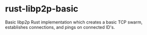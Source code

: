 # rust-libp2p-basic
Basic libp2p Rust implementation which creates a basic TCP swarm, establishes connections, and pings on connected ID's.
